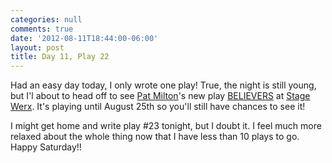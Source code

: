 ```yaml
---
categories: null
comments: true
date: '2012-08-11T18:44:00-06:00'
layout: post
title: Day 11, Play 22
---
```


Had an easy day today, I only wrote one play! True, the night is still young, but I'l about to head off to see [Pat Milton](http://www.patricia-milton.com/)'s new play [BELIEVERS](https://www.facebook.com/events/260010557445325/) at [Stage Werx](https://maps.google.com/maps?q=446+Valencia+st,+San+Francisco,+California+94103&ie=UTF-8&hq=&hnear=0x808f7e223b6528bd:0x87a1da459677f301,446+Valencia+St,+San+Francisco,+CA+94103&gl=us&ei=hwsnUMS7DMuJiwL03YC4Dg&ved=0CAoQ8gEwAA). It's playing until August 25th so you'll still have chances to see it! 

I might get home and write play #23 tonight, but I doubt it. I feel much more relaxed about the whole thing now that I have less than 10 plays to go. Happy Saturday!!